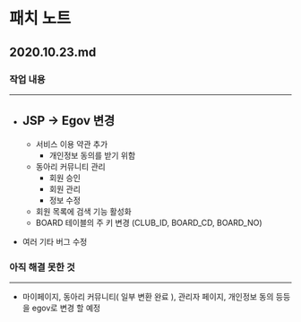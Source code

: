 # 패치 노트
## 2020.10.23.md
###  작업 내용
---
  
- JSP -> Egov 변경
  -
  
  - 서비스 이용 약관 추가
    - 개인정보 동의를 받기 위함
  - 동아리 커뮤니티 관리  
      - 회원 승인
      - 회원 관리
      - 정보 수정
  - 회원 목록에 검색 기능 활성화
  - BOARD 테이블의 주 키 변경 (CLUB_ID, BOARD_CD, BOARD_NO)
 - 여러 기타 버그 수정
     
### 아직 해결 못한 것
---


-  마이페이지, 동아리 커뮤니티( 일부 변환 완료 ), 관리자 페이지, 개인정보 동의 등등을 egov로 변경 할 예정

